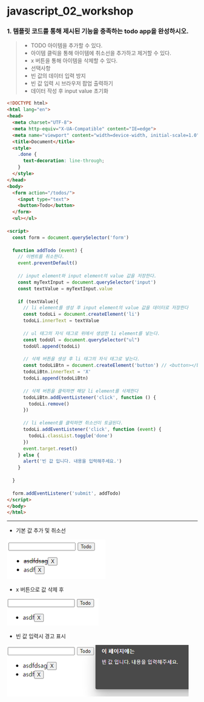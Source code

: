 # javascript_02_workshop





### 1. 템플릿 코드를 통해 제시된 기능을 충족하는 todo app을 완성하시오.

> - TODO 아이템을 추가할 수 있다.
> - 아이템 클릭을 통해 아이템에 취소선을 추가하고 제거할 수 있다.
> - x 버튼을 통해 아이템을 삭제할 수 있다.
> - 선택사항
> - 빈 값의 데이터 입력 방지
> - 빈 값 입력 시 브라우저 팝업 출력하기
> - 데이터 작성 후 input value 초기화

``` html
<!DOCTYPE html>
<html lang="en">
<head>
  <meta charset="UTF-8">
  <meta http-equiv="X-UA-Compatible" content="IE=edge">
  <meta name="viewport" content="width=device-width, initial-scale=1.0">
  <title>Document</title>
  <style>
    .done {
      text-decoration: line-through;
    }
  </style>
</head>
<body>
  <form action="/todos/">
    <input type="text">
    <button>Todo</button>
  </form>
  <ul></ul>

<script>
  const form = document.querySelector('form')

  function addTodo (event) {
    // 이벤트를 취소한다.
    event.preventDefault()

    // input element와 input element의 value 값을 저장한다.
    const myTextInput = document.querySelector('input')
    const textValue = myTextInput.value

    if (textValue){
      // li element를 생성 후 input element의 value 값을 데이터로 저장한다
      const todoLi = document.createElement('li')
      todoLi.innerText = textValue

      // ul 태그의 자식 태그로 위에서 생성한 li element를 넣는다.
      const todoUl = document.querySelector("ul")
      todoUl.append(todoLi)

      // 삭제 버튼을 생성 후 li 태그의 자식 태그로 넣는다.
      const todoLiBtn = document.createElement('button') // <button></button>
      todoLiBtn.innerText = 'X'
      todoLi.append(todoLiBtn)

      // 삭제 버튼을 클릭하면 해당 li element를 삭제한다
      todoLiBtn.addEventListener('click', function () {
        todoLi.remove()
      })

      // li element를 클릭하면 취소선이 토글된다.
      todoLi.addEventListener('click', function (event) {
        todoLi.classList.toggle('done')
      })
      event.target.reset()
    } else {
      alert('빈 값 입니다. 내용을 입력해주세요.')
    }

  }

  form.addEventListener('submit', addTodo)
</script>
</body>
</html>

```



___

- 기본 값 추가 및 취소선

![2021-04-29-102](javascript_02_workshop.assets/2021-04-29-102.png)

- x 버튼으로 값 삭제 후

![2021-04-29-103](javascript_02_workshop.assets/2021-04-29-103.png)

- 빈 값 입력시 경고 표시

![2021-04-29-101](javascript_02_workshop.assets/2021-04-29-101.png)

